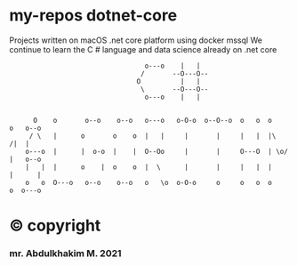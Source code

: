 # my-repos dotnet-core
Projects written on macOS .net core platform using docker mssql We continue to learn the C # language and data science already on .net core


                                      o---o    |   |                                 
                                     /       --O---O--                               
                                    O          |   |                                 
                                     \       --O---O--                               
                                      o---o    |   |                                 


          O    o       o--o    o--o   o---o   o-O-o  o--O--o  o   o  o     o   o--o 
         / \   |      o       o    o  |   |     |       |     |   |  |\   /|  |     
        o---o  |      |  o-o  |    |  O--Oo     |       |     O---O  | \o/ |   o--o 
        |   |  |      o    |  o    o  |  \      |       |     |   |  |     |      | 
        o   o  O---o   o--o    o--o   o   \o  o-O-o     o     o   o  o     o  o---o 

# © copyright
### mr. Abdulkhakim M. 2021
